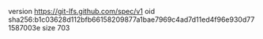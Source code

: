 version https://git-lfs.github.com/spec/v1
oid sha256:b1c03628d112bfb66158209877a1bae7969c4ad7d11ed4f96e930d771587003e
size 703
